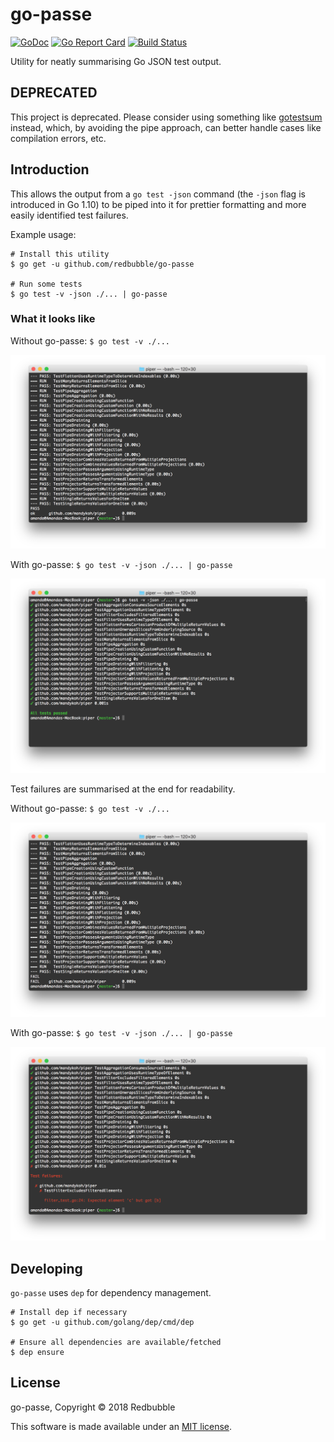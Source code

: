 # go-passe

[![GoDoc](https://godoc.org/github.com/redbubble/go-passe?status.svg)](https://godoc.org/github.com/redbubble/go-passe)
[![Go Report Card](https://goreportcard.com/badge/github.com/redbubble/go-passe)](https://goreportcard.com/report/github.com/redbubble/go-passe)
[![Build Status](https://travis-ci.org/redbubble/go-passe.svg?branch=master)](https://travis-ci.org/redbubble/go-passe)

Utility for neatly summarising Go JSON test output.


## DEPRECATED

This project is deprecated. Please consider using something like [gotestsum](https://github.com/gotestyourself/gotestsum) instead, which, by avoiding the pipe approach, can better handle cases like compilation errors, etc.


## Introduction

This allows the output from a `go test -json` command (the `-json` flag is
introduced in Go 1.10) to be piped into it for prettier formatting and more
easily identified test failures.

Example usage:

```
# Install this utility
$ go get -u github.com/redbubble/go-passe

# Run some tests
$ go test -v -json ./... | go-passe
```

### What it looks like

Without go-passe: `$ go test -v ./...`

![Screenshot of tests passing without go-passe](screenshots/screenshot-pass-without.png)

With go-passe: `$ go test -v -json ./... | go-passe`

![Screenshot of tests passing with go-passe](screenshots/screenshot-pass-with.png)

Test failures are summarised at the end for readability.

Without go-passe: `$ go test -v ./...`

![Screenshot of tests failing without go-passe](screenshots/screenshot-fail-without.png)

With go-passe: `$ go test -v -json ./... | go-passe`

![Screenshot of tests failing with go-passe](screenshots/screenshot-fail-with.png)


## Developing

`go-passe` uses `dep` for dependency management.

```
# Install dep if necessary
$ go get -u github.com/golang/dep/cmd/dep

# Ensure all dependencies are available/fetched
$ dep ensure
```

## License

go-passe, Copyright © 2018 Redbubble

This software is made available under an [MIT license](LICENSE).
